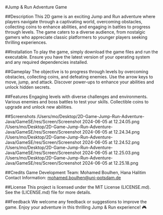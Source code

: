 #Jump & Run Adventure Game

##Description
This 2D game is an exciting Jump and Run adventure where players navigate through a captivating world, overcoming obstacles, collecting coins to enhance abilities, and engaging in battles to progress through levels. The game caters to a diverse audience, from nostalgic gamers who appreciate classic platformers to younger players seeking thrilling experiences.

##Installation
To play the game, simply download the game files and run the executable. Ensure you have the latest version of your operating system and any required dependencies installed.

##Gameplay
The objective is to progress through levels by overcoming obstacles, collecting coins, and defeating enemies.
Use the arrow keys to move, jump, and attack. Discover power-ups to enhance your abilities and unlock hidden secrets.

##Features
Engaging levels with diverse challenges and environments.
Various enemies and boss battles to test your skills.
Collectible coins to upgrade and unlock new abilities.

##Screenshots
/Users/mo/Desktop/2D-Game-Jump-Run-Adventure-Java/GameSE/res/Screen/Screenshot 2024-06-05 at 12.24.05.png
/Users/mo/Desktop/2D-Game-Jump-Run-Adventure-Java/GameSE/res/Screen/Screenshot 2024-06-05 at 12.24.34.png
/Users/mo/Desktop/2D-Game-Jump-Run-Adventure-Java/GameSE/res/Screen/Screenshot 2024-06-05 at 12.24.52.png
/Users/mo/Desktop/2D-Game-Jump-Run-Adventure-Java/GameSE/res/Screen/Screenshot 2024-06-05 at 12.25.03.png
/Users/mo/Desktop/2D-Game-Jump-Run-Adventure-Java/GameSE/res/Screen/Screenshot 2024-06-05 at 12.25.18.png

##Credits
Game Development Team: Mohamed Boulhen, Hana Halitim
Contact Information: mohamed.boulhen@uni-potsdam.de

##License
This project is licensed under the MIT License (LICENSE.md). See the (LICENSE.md) file for more details.

##Feedback
We welcome any feedback or suggestions to improve the game. Enjoy your adventure in this thrilling Jump & Run experience! 🎮
